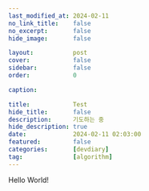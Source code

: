 ```yaml
---
last_modified_at: 2024-02-11
no_link_title:    false 
no_excerpt:       false 
hide_image:       false

layout:           post
cover:            false
sidebar:          false
order:            0

caption:          

title:            Test
hide_title:       false
description:      기도하는 중
hide_description: true
date:             2024-02-11 02:03:00
featured:         false
categories:       [devdiary]
tag:              [algorithm]
---
```


Hello World!
